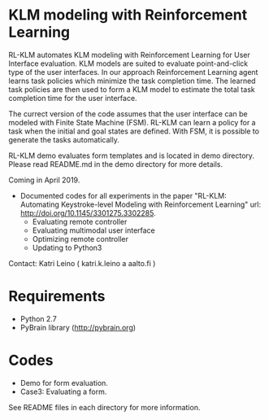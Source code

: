 # KLM modeling with Reinforcement Learning

RL-KLM automates KLM modeling with Reinforcement Learning for User Interface evaluation. KLM models are suited to evaluate point-and-click type of the user interfaces. In our approach Reinforcement Learning agent learns task policies which minimize the task completion time. The learned task policies are then used to form a KLM model to estimate the total task completion time for the user interface.

The currect version of the code assumes that the user interface can be modeled with Finite State Machine (FSM). RL-KLM can learn a policy for a task when the initial and goal states are defined. With FSM, it is possible to generate the tasks automatically.

RL-KLM demo evaluates form templates and is located in demo directory. Please read README.md in the demo directory for more details. 

Coming in April 2019.
* Documented codes for all experiments in the paper "RL-KLM: Automating Keystroke-level Modeling with Reinforcement Learning" url: http://doi.org/10.1145/3301275.3302285.
  * Evaluating remote controller
  * Evaluating multimodal user interface
  * Optimizing remote controller
  * Updating to Python3

Contact: Katri Leino ( katri.k.leino a aalto.fi )

# Requirements
* Python 2.7
* PyBrain library (http://pybrain.org)

# Codes
* Demo for form evaluation.
* Case3: Evaluating a form.

See README files in each directory for more information.


